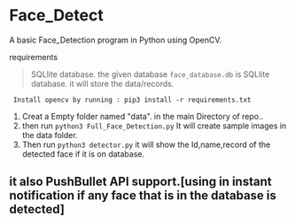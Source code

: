 # Face_Detect
A basic Face_Detection program in Python using OpenCV.

requirements
> SQLlite database. the given database `face_database.db` is SQLlite database. it will store the data/records.

``` Install opencv by running : pip3 install -r requirements.txt```

1. Creat a Empty folder named "data". in the main Directory of repo..
2. then run ```python3 Full_Face_Detection.py``` It will create sample images in the data folder.
3. Then run ```python3 detector.py``` it will show the Id,name,record of the detected face if it is on database.

## it also PushBullet API support.[using in instant notification if any face that is in the database is detected]
